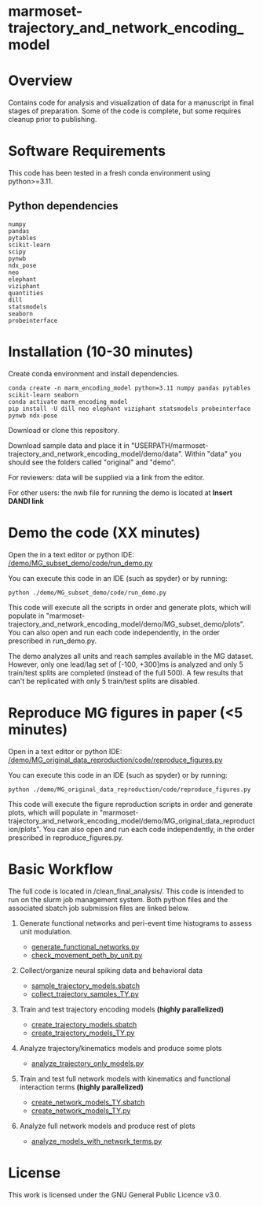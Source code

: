 # marmoset-trajectory_and_network_encoding_model

# Overview

Contains code for analysis and visualization of data for a manuscript in final stages of preparation. Some of the code 
is complete, but some requires cleanup prior to publishing. 

# Software Requirements

This code has been tested in a fresh conda environment using python>=3.11.

## Python dependencies
    
    numpy
    pandas
    pytables
    scikit-learn
    scipy
    pynwb
    ndx_pose
    neo
    elephant
    viziphant
    quantities
    dill
    statsmodels
    seaborn
    probeinterface
    

# Installation (10-30 minutes)

Create conda environment and install dependencies.

    conda create -n marm_encoding_model python=3.11 numpy pandas pytables scikit-learn seaborn 
    conda activate marm_encoding_model
    pip install -U dill neo elephant viziphant statsmodels probeinterface pynwb ndx-pose
    
Download or clone this repository.

Download sample data and place it in "USERPATH/marmoset-trajectory_and_network_encoding_model/demo/data". Within "data" you should see the folders called "original" and "demo".

For reviewers: data will be supplied via a link from the editor.

For other users: the nwb file for running the demo is located at **Insert DANDI link**

# Demo the code (XX minutes)

Open the in a text editor or python IDE: [/demo/MG_subset_demo/code/run_demo.py](/demo/MG_subset_demo/code/run_demo.py)

You can execute this code in an IDE (such as spyder) or by running:

    python ./demo/MG_subset_demo/code/run_demo.py

This code will execute all the scripts in order and generate plots, which will populate in "marmoset-trajectory_and_network_encoding_model/demo/MG_subset_demo/plots". You can also open and run each code independently, in the order prescribed in run_demo.py.

The demo analyzes all units and reach samples available in the MG dataset. However, only one lead/lag set of [-100, +300]ms is analyzed and only 5 train/test splits are completed (instead of the full 500). A few results that can't be replicated with only 5 train/test splits are disabled.

# Reproduce MG figures in paper (<5 minutes) 

Open in a text editor or python IDE: [/demo/MG_original_data_reproduction/code/reproduce_figures.py](/demo/MG_original_data_reproduction/code/reproduce_figures.py)

You can execute this code in an IDE (such as spyder) or by running:

    python ./demo/MG_original_data_reproduction/code/reproduce_figures.py

This code will execute the figure reproduction scripts in order and generate plots, which will populate in "marmoset-trajectory_and_network_encoding_model/demo/MG_original_data_reproduction/plots". You can also open and run each code independently, in the order prescribed in reproduce_figures.py.

# Basic Workflow 
The full code is located in /clean_final_analysis/. This code is intended to run on the slurm job management system. Both python files and the associated sbatch job submission files are linked below. 

1.	Generate functional networks and peri-event time histograms to assess unit modulation.

	-	[generate_functional_networks.py](/clean_final_analysis/python/generate_functional_networks.py)
	-	[check_movement_peth_by_unit.py](/clean_final_analysis/python/check_movement_peth_by_unit.py)

2.	Collect/organize neural spiking data and behavioral data

	-	[sample_trajectory_models.sbatch](/analysis_with_nwb_format/sample_trajectory_models.sbatch)
	-	[collect_trajectory_samples_TY.py](/analysis_with_nwb_format/collect_trajectory_samples_TY.py)
    
3.	Train and test trajectory encoding models **(highly parallelized)** 

	-	[create_trajectory_models.sbatch](/clean_final_analysis/sbatch/create_trajectory_models.sbatch)
	-	[create_trajectory_models_TY.py](/clean_final_analysis/python/create_trajectory_models_TY.py)
    
4.	Analyze trajectory/kinematics models and produce some plots

	-	[analyze_trajectory_only_models.py](/clean_final_analysis/python/analyze_trajectory_only_models.py)
    
5.	Train and test full network models with kinematics and functional interaction terms **(highly parallelized)**

	-	[create_network_models_TY.sbatch](/clean_final_analysis/sbatch/create_network_models_TY.sbatch)
    -	[create_network_models_TY.py](/clean_final_analysis/python/create_network_models_TY.py) 
    
6.	Analyze full network models and produce rest of plots

	-	[analyze_models_with_network_terms.py](/clean_final_analysis/python/analyze_models_with_network_terms.py)

# License
This work is licensed under the GNU General Public Licence v3.0. 
